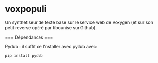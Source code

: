 voxpopuli
=========

Un synthétiseur de texte basé sur le service web de Voxygen (et sur son petit reverse opéré par tibounise sur Github).

=== Dépendances ===

Pydub : il suffit de l'nstaller avec pydub avec:

    pip install pydub
